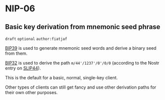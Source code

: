 NIP-06
======

Basic key derivation from mnemonic seed phrase
----------------------------------------------

`draft` `optional` `author:fiatjaf`

[BIP39](https://bips.xyz/39) is used to generate mnemonic seed words and derive a binary seed from them.

[BIP32](https://bips.xyz/32) is used to derive the path `m/44'/1237'/0'/0/0` (according to the Nostr entry on [SLIP44](https://github.com/satoshilabs/slips/blob/master/slip-0044.md)).

This is the default for a basic, normal, single-key client.

Other types of clients can still get fancy and use other derivation paths for their own other purposes.
